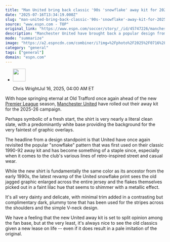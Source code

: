 ```yaml
---
title: "Man United bring back classic '90s 'snowflake' away kit for 2025-26"
date: "2025-07-16T13:34:19.000Z"
slug: "man-united-bring-back-classic-'90s-'snowflake'-away-kit-for-2025-26"
source: "www.espn.com - TOP"
original_link: "https://www.espn.com/soccer/story/_/id/45747226/manchester-united-return-classic-pattern-2025-26-away-kit"
description: "Manchester United have brought back a popular design from the early 1990s."
mode: "summarize"
image: "https://a2.espncdn.com/combiner/i?img=%2Fphoto%2F2025%2F0716%2Fr1519648_1296x729_16%2D9.jpg"
category: "general"
tags: ["general"]
domain: "espn.com"
---
```

<div id="readability-page-1" class="page"><div><div><ul><li><p><img src="https://a.espncdn.com/combiner/i?img=/i/columnists/espn_generic_m.jpg&amp;h=80&amp;w=80&amp;scale=crop" alt="" width="40" height="40"></p><p>Chris Wright<span>Jul 16, 2025, 04:00 AM ET</span></p></li></ul></div><p>With hope springing eternal at Old Trafford once again ahead of the new <a href="https://www.espn.com/soccer/league/_/name/eng.1">Premier League</a> season, <a data-clubhouse-guid="6ebc2fd0-35d3-733b-5666-b75035a3bce9" href="https://www.espn.com/soccer/team?id=360">Manchester United</a> have rolled out their away kit for the 2025-26 campaign.</p><p>Perhaps symbolic of a fresh start, the shirt is very nearly a literal clean slate, with a predominantly white base providing the background for the very faintest of graphic overlays.</p><p>The headline from a design standpoint is that United have once again revisited the popular "snowflake" pattern that was first used on their classic 1990-92 away kit and has become something of a staple since, especially when it comes to the club's various lines of retro-inspired street and casual wear.</p><p>While the new shirt is fundamentally the same color as its ancestor from the early 1990s, the latest revamp of the United snowflake print sees the old jagged graphic enlarged across the entire jersey and the flakes themselves picked out in a faint lilac hue that seems to shimmer with a metallic effect.</p><p>It's all very dainty and delicate, with minimal trim added in a contrasting but complimentary dark, plummy tone that has been used for the stripes across the shoulders and the simple V-neck design.</p><p>We have a feeling that the new United away kit is set to split opinion among the fan base, but at the very least, it's always nice to see the old classics given a new lease on life -- even if it does result in a pale imitation of the original.</p>
</div></div>